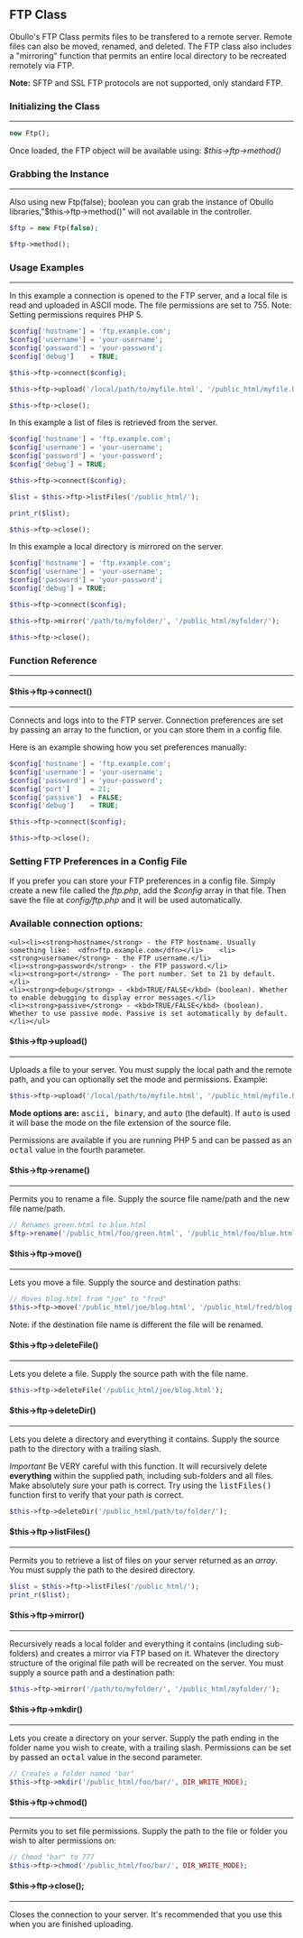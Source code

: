 ## FTP Class


Obullo's FTP Class permits files to be transfered to a remote server. Remote files can also be moved, renamed, and deleted. The FTP class also includes a "mirroring" function that permits an entire local directory to be recreated remotely via FTP.

**Note:**  SFTP and SSL FTP protocols are not supported, only standard FTP.

### Initializing the Class

------

```php
new Ftp();
```
Once loaded, the FTP object will be available using: <dfn>$this->ftp->method()</dfn>

### Grabbing the Instance

------

Also using new Ftp(false); boolean you can grab the instance of Obullo libraries,"$this->ftp->method()" will not available in the controller.

```php
$ftp = new Ftp(false);

$ftp->method();
```

### Usage Examples

------

In this example a connection is opened to the FTP server, and a local file is read and uploaded in ASCII mode. The file permissions are set to 755. Note: Setting permissions requires PHP 5.

```php
$config['hostname'] = 'ftp.example.com';
$config['username'] = 'your-username';
$config['password'] = 'your-password';
$config['debug']    = TRUE;

$this->ftp->connect($config);

$this->ftp->upload('/local/path/to/myfile.html', '/public_html/myfile.html', 'ascii', 0775);

$this->ftp->close(); 
```

In this example a list of files is retrieved from the server.

```php
$config['hostname'] = 'ftp.example.com';
$config['username'] = 'your-username';
$config['password'] = 'your-password';
$config['debug'] = TRUE;

$this->ftp->connect($config);

$list = $this->ftp->listFiles('/public_html/');

print_r($list);

$this->ftp->close();
```

In this example a local directory is mirrored on the server.

```php
$config['hostname'] = 'ftp.example.com';
$config['username'] = 'your-username';
$config['password'] = 'your-password';
$config['debug'] = TRUE;

$this->ftp->connect($config);

$this->ftp->mirror('/path/to/myfolder/', '/public_html/myfolder/');

$this->ftp->close(); 
```

### Function Reference

------

#### $this->ftp->connect()

------

Connects and logs into to the FTP server. Connection preferences are set by passing an array to the function, or you can store them in a config file.

Here is an example showing how you set preferences manually:

```php
$config['hostname'] = 'ftp.example.com';
$config['username'] = 'your-username';
$config['password'] = 'your-password';
$config['port']     = 21;
$config['passive']  = FALSE;
$config['debug']    = TRUE;

$this->ftp->connect($config);

$this->ftp->close(); 
```

### Setting FTP Preferences in a Config File

If you prefer you can store your FTP preferences in a config file. Simply create a new file called the <var>ftp.php</var>, add the <var>$config</var> array in that file. Then save the file at <var>config/ftp.php</var> and it will be used automatically.

### Available connection options:

    <ul><li><strong>hostname</strong> - the FTP hostname. Usually something like:  <dfn>ftp.example.com</dfn></li>    <li><strong>username</strong> - the FTP username.</li>
    <li><strong>password</strong> - the FTP password.</li>
    <li><strong>port</strong> - The port number. Set to 21 by default.</li>
    <li><strong>debug</strong> - <kbd>TRUE/FALSE</kbd> (boolean). Whether to enable debugging to display error messages.</li>
    <li><strong>passive</strong> - <kbd>TRUE/FALSE</kbd> (boolean). Whether to use passive mode. Passive is set automatically by default.</li></ul>

#### $this->ftp->upload()

------

Uploads a file to your server. You must supply the local path and the remote path, and you can optionally set the mode and permissions. Example:

```php
$this->ftp->upload('/local/path/to/myfile.html', '/public_html/myfile.html', 'ascii', 0775);
```

<strong>Mode options are:</strong>  <kbd>ascii, binary</kbd>, and <kbd>auto</kbd> (the default). If <kbd>auto</kbd> is used it will base the mode on the file extension of the source file.

Permissions are available if you are running PHP 5 and can be passed as an <kbd>octal</kbd> value in the fourth parameter.

#### $this->ftp->rename()

------

Permits you to rename a file. Supply the source file name/path and the new file name/path.

```php
// Renames green.html to blue.html
$ftp->rename('/public_html/foo/green.html', '/public_html/foo/blue.html'); 
```

#### $this->ftp->move()

------

Lets you move a file. Supply the source and destination paths:

```php
// Moves blog.html from "joe" to "fred"
$this->ftp->move('/public_html/joe/blog.html', '/public_html/fred/blog.html');
```

Note: if the destination file name is different the file will be renamed.

#### $this->ftp->deleteFile()

------

Lets you delete a file. Supply the source path with the file name.

```php
$this->ftp->deleteFile('/public_html/joe/blog.html');
```

#### $this->ftp->deleteDir()

------

Lets you delete a directory and everything it contains. Supply the source path to the directory with a trailing slash.

*Important*  Be VERY careful with this function. It will recursively delete <b>everything</b> within the supplied path, including sub-folders and all files. Make absolutely sure your path is correct. Try using the <kbd>listFiles()</kbd> function first to verify that your path is correct.

```php
$this->ftp->deleteDir('/public_html/path/to/folder/');
```

#### $this->ftp->listFiles()

------

Permits you to retrieve a list of files on your server returned as an <dfn>array</dfn>. You must supply the path to the desired directory.

```php
$list = $this->ftp->listFiles('/public_html/');
print_r($list);
```

#### $this->ftp->mirror()

------

Recursively reads a local folder and everything it contains (including sub-folders) and creates a mirror via FTP based on it. Whatever the directory structure of the original file path will be recreated on the server. You must supply a source path and a destination path:

```php
$this->ftp->mirror('/path/to/myfolder/', '/public_html/myfolder/');
```

#### $this->ftp->mkdir()

------

Lets you create a directory on your server. Supply the path ending in the folder name you wish to create, with a trailing slash. Permissions can be set by passed an <kbd>octal</kbd> value in the second parameter.

```php
// Creates a folder named "bar"
$this->ftp->mkdir('/public_html/foo/bar/', DIR_WRITE_MODE);
```

#### $this->ftp->chmod()

------

Permits you to set file permissions. Supply the path to the file or folder you wish to alter permissions on:

```php
// Chmod "bar" to 777
$this->ftp->chmod('/public_html/foo/bar/', DIR_WRITE_MODE);
```

#### $this->ftp->close();

------

Closes the connection to your server. It's recommended that you use this when you are finished uploading.